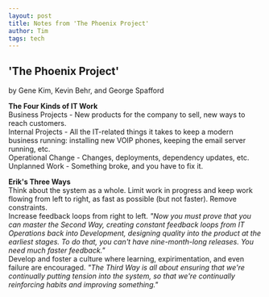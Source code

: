 ```yaml
---
layout: post
title: Notes from 'The Phoenix Project'
author: Tim
tags: tech
---
```


## 'The Phoenix Project'  
by Gene Kim, Kevin Behr, and George Spafford  

**The Four Kinds of IT Work**  
Business Projects - New products for the company to sell, new ways to reach customers.  
Internal Projects - All the IT-related things it takes to keep a modern business running: installing new VOIP phones, keeping the email server running, etc.  
Operational Change - Changes, deployments, dependency updates, etc.  
Unplanned Work - Something broke, and you have to fix it.  

**Erik's Three Ways**  
Think about the system as a whole. Limit work in progress and keep work flowing from left to right, as fast as possible (but not faster). Remove constraints.  
Increase feedback loops from right to left. *"Now you must prove that you can master the Second Way, creating constant feedback loops from IT Operations back into Development, designing quality into the product at the earliest stages. To do that, you can't have nine-month-long releases. You need much faster feedback."*  
Develop and foster a culture where learning, expirimentation, and even failure are encouraged. *"The Third Way is all about ensuring that we're continually putting tension into the system, so that we're continually reinforcing habits and improving something."*  
